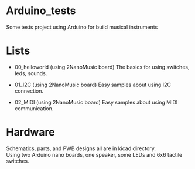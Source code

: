 # Arduino_tests
Some tests project using Arduino for build musical instruments


# Lists
- 00_helloworld (using 2NanoMusic board)
The basics for using switches, leds, sounds.

- 01_I2C (using 2NanoMusic board)
Easy samples about using I2C connection.

- 02_MIDI (using 2NanoMusic board)
Easy samples about using MIDI communication.


# Hardware
Schematics, parts, and PWB designs all are in kicad directory.  
Using two Arduino nano boards, one speaker, some LEDs and 6x6 tactile switches.  

